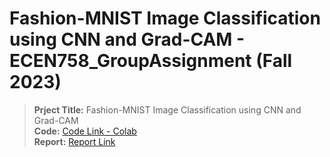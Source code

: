 # Fashion-MNIST Image Classification using CNN and Grad-CAM - ECEN758_GroupAssignment (Fall 2023)
> **Prject Title:** Fashion-MNIST Image Classification using CNN and Grad-CAM </br>
> **Code:** [Code Link - Colab](https://colab.research.google.com/github/yoojunT/ECEN758_GroupAssignment/blob/main/Fashion_MNIST_CNN_GradCAM_Code_Group35.ipynb) </br>
> **Report:** [Report Link](https://github.com/yoojunT/ECEN758_GroupAssignment/blob/main/ECEN_758_Team_Project_Report_Group35.pdf)
